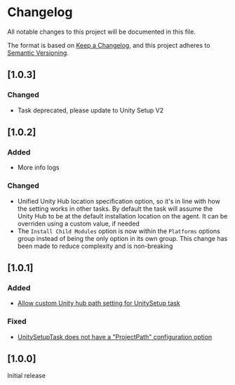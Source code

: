 # Changelog

All notable changes to this project will be documented in this file.

The format is based on [Keep a Changelog](https://keepachangelog.com/en/1.0.0/),
and this project adheres to [Semantic Versioning](https://semver.org/spec/v2.0.0.html).

## [1.0.3]

### Changed

- Task deprecated, please update to Unity Setup V2

## [1.0.2]

### Added

- More info logs

### Changed

- Unified Unity Hub location specification option, so it's in line with how the setting works in other tasks. By default the task will assume the Unity Hub to be at the default installation location on the agent. It can be overriden using a custom value, if needed
- The `Install Child Modules` option is now within the `Platforms` options group instead of being the only option in its own group. This change has been made to reduce complexity and is non-breaking

## [1.0.1]

### Added

- [Allow custom Unity hub path setting for UnitySetup task](https://github.com/Dinomite-Studios/unity-azure-pipelines-tasks/issues/227)

### Fixed

- [UnitySetupTask does not have a "ProjectPath" configuration option](https://github.com/Dinomite-Studios/unity-azure-pipelines-tasks/issues/221)

## [1.0.0]

Initial release